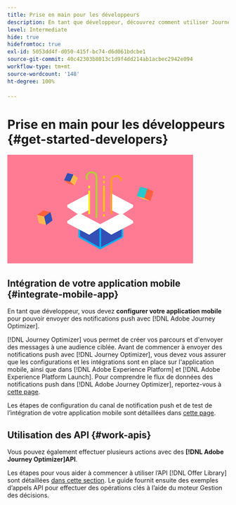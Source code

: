 ```yaml
---
title: Prise en main pour les développeurs
description: En tant que développeur, découvrez comment utiliser Journey Optimizer
level: Intermediate
hide: true
hidefromtoc: true
exl-id: 5053dd4f-d050-415f-bc74-d6d061bdcbe1
source-git-commit: 40c42303b8013c1d9f4dd214ab1acbec2942e094
workflow-type: tm+mt
source-wordcount: '148'
ht-degree: 100%

---
```


# Prise en main pour les développeurs {#get-started-developers}

![développeur](assets/do-not-localize/user-3.png)

## Intégration de votre application mobile {#integrate-mobile-app}

En tant que développeur, vous devez **configurer votre application mobile** pour pouvoir envoyer des notifications push avec [!DNL Adobe Journey Optimizer].

[!DNL Journey Optimizer] vous permet de créer vos parcours et d&#39;envoyer des messages à une audience ciblée. Avant de commencer à envoyer des notifications push avec [!DNL Journey Optimizer], vous devez vous assurer que les configurations et les intégrations sont en place sur l&#39;application mobile, ainsi que dans [!DNL Adobe Experience Platform] et [!DNL Adobe Experience Platform Launch]. Pour comprendre le flux de données des notifications push dans [!DNL Adobe Journey Optimizer], reportez-vous à [cette page](../../configuration/push-gs.md).

Les étapes de configuration du canal de notification push et de test de l’intégration de votre application mobile sont détaillées dans [cette page](../../configuration/push-configuration.md).

## Utilisation des API {#work-apis}

Vous pouvez également effectuer plusieurs actions avec des **[!DNL Adobe Journey Optimizer]API**.

Les étapes pour vous aider à commencer à utiliser l’API [!DNL Offer Library] sont détaillées [dans cette section](../../offers/api-reference/getting-started.md). Le guide fournit ensuite des exemples d’appels API pour effectuer des opérations clés à l’aide du moteur Gestion des décisions.
